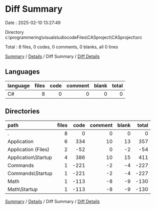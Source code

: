 # Diff Summary

Date : 2025-02-10 13:27:49

Directory c:\\programmering\\visualstudiocodeFiles\\CASproject\\CASproject\\src

Total : 8 files,  0 codes, 0 comments, 0 blanks, all 0 lines

[Summary](results.md) / [Details](details.md) / Diff Summary / [Diff Details](diff-details.md)

## Languages
| language | files | code | comment | blank | total |
| :--- | ---: | ---: | ---: | ---: | ---: |
| C# | 8 | 0 | 0 | 0 | 0 |

## Directories
| path | files | code | comment | blank | total |
| :--- | ---: | ---: | ---: | ---: | ---: |
| . | 8 | 0 | 0 | 0 | 0 |
| Application | 6 | 334 | 10 | 13 | 357 |
| Application (Files) | 2 | -52 | 0 | -2 | -54 |
| Application\\Startup | 4 | 386 | 10 | 15 | 411 |
| Commands | 1 | -221 | -2 | -4 | -227 |
| Commands\\Startup | 1 | -221 | -2 | -4 | -227 |
| Math | 1 | -113 | -8 | -9 | -130 |
| Math\\Startup | 1 | -113 | -8 | -9 | -130 |

[Summary](results.md) / [Details](details.md) / Diff Summary / [Diff Details](diff-details.md)